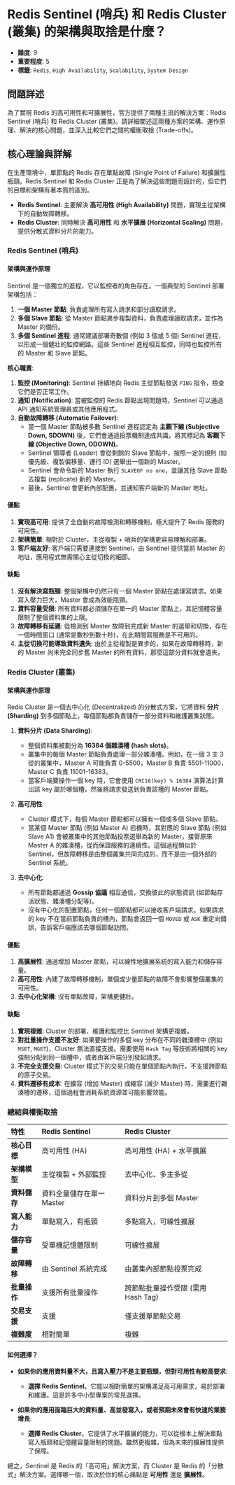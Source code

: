 # Redis Sentinel (哨兵) 和 Redis Cluster (叢集) 的架構與取捨是什麼？

- **難度**: 9
- **重要程度**: 5
- **標籤**: `Redis`, `High Availability`, `Scalability`, `System Design`

## 問題詳述

為了實現 Redis 的高可用性和可擴展性，官方提供了兩種主流的解決方案：Redis Sentinel (哨兵) 和 Redis Cluster (叢集)。請詳細闡述這兩種方案的架構、運作原理、解決的核心問題，並深入比較它們之間的權衡取捨 (Trade-offs)。

## 核心理論與詳解

在生產環境中，單節點的 Redis 存在單點故障 (Single Point of Failure) 和擴展性瓶頸。Redis Sentinel 和 Redis Cluster 正是為了解決這些問題而設計的，但它們的目標和架構有著本質的區別。

- **Redis Sentinel**: 主要解決 **高可用性 (High Availability)** 問題，實現主從架構下的自動故障轉移。
- **Redis Cluster**: 同時解決 **高可用性** 和 **水平擴展 (Horizontal Scaling)** 問題，提供分散式資料分片的能力。

### Redis Sentinel (哨兵)

#### 架構與運作原理

Sentinel 是一個獨立的進程，它以監控者的角色存在。一個典型的 Sentinel 部署架構包括：

1.  **一個 Master 節點**: 負責處理所有寫入請求和部分讀取請求。
2.  **多個 Slave 節點**: 從 Master 節點異步複製資料，負責處理讀取請求，並作為 Master 的備份。
3.  **多個 Sentinel 進程**: 通常建議部署奇數個 (例如 3 個或 5 個) Sentinel 進程，以形成一個健壯的監控網路。這些 Sentinel 進程相互監控，同時也監控所有的 Master 和 Slave 節點。

**核心職責**:

1.  **監控 (Monitoring)**: Sentinel 持續地向 Redis 主從節點發送 `PING` 指令，檢查它們是否正常工作。
2.  **通知 (Notification)**: 當被監控的 Redis 節點出現問題時，Sentinel 可以通過 API 通知系統管理員或其他應用程式。
3.  **自動故障轉移 (Automatic Failover)**:
    *   當一個 Master 節點被多數 Sentinel 進程認定為 **主觀下線 (Subjective Down, SDOWN)** 後，它們會通過投票機制達成共識，將其標記為 **客觀下線 (Objective Down, ODOWN)**。
    *   Sentinel 領導者 (Leader) 會從剩餘的 Slave 節點中，按照一定的規則 (如優先級、複製偏移量、運行 ID) 選舉出一個新的 Master。
    *   Sentinel 會命令新的 Master 執行 `SLAVEOF no one`，並讓其他 Slave 節點去複製 (replicate) 新的 Master。
    *   最後，Sentinel 會更新內部配置，並通知客戶端新的 Master 地址。

#### 優點

1.  **實現高可用**: 提供了全自動的故障檢測和轉移機制，極大提升了 Redis 服務的可用性。
2.  **架構簡單**: 相對於 Cluster，主從複製 + 哨兵的架構更容易理解和部署。
3.  **客戶端友好**: 客戶端只需要連接到 Sentinel，由 Sentinel 提供當前 Master 的地址，應用程式無需關心主從切換的細節。

#### 缺點

1.  **沒有解決寫瓶頸**: 整個架構中仍然只有一個 Master 節點在處理寫請求。如果寫入壓力巨大，Master 會成為效能瓶頸。
2.  **資料容量受限**: 所有資料都必須儲存在單一的 Master 節點上，其記憶體容量限制了整個資料集的上限。
3.  **故障轉移有延遲**: 從檢測到 Master 故障到完成新 Master 的選舉和切換，存在一個時間窗口 (通常是數秒到數十秒)，在此期間寫服務是不可用的。
4.  **主從切換可能導致資料遺失**: 由於主從複製是異步的，如果在故障轉移時，新的 Master 尚未完全同步舊 Master 的所有資料，那麼這部分資料就會遺失。

### Redis Cluster (叢集)

#### 架構與運作原理

Redis Cluster 是一個去中心化 (Decentralized) 的分散式方案，它將資料 **分片 (Sharding)** 到多個節點上，每個節點都負責儲存一部分資料和維護叢集狀態。

1.  **資料分片 (Data Sharding)**:
    *   整個資料集被劃分為 **16384 個雜湊槽 (hash slots)**。
    *   叢集中的每個 Master 節點負責處理一部分雜湊槽。例如，在一個 3 主 3 從的叢集中，Master A 可能負責 0-5500，Master B 負責 5501-11000，Master C 負責 11001-16383。
    *   當客戶端要操作一個 key 時，它會使用 `CRC16(key) % 16384` 演算法計算出該 key 屬於哪個槽，然後將請求發送到負責該槽的 Master 節點。

2.  **高可用性**:
    *   Cluster 模式下，每個 Master 節點都可以擁有一個或多個 Slave 節點。
    *   當某個 Master 節點 (例如 Master A) 宕機時，其對應的 Slave 節點 (例如 Slave A1) 會被叢集中的其他節點投票選舉為新的 Master，接管原來 Master A 的雜湊槽，從而保證服務的連續性。這個過程類似於 Sentinel，但故障轉移是由整個叢集共同完成的，而不是由一個外部的 Sentinel 系統。

3.  **去中心化**:
    *   所有節點都通過 **Gossip 協議** 相互通信，交換彼此的狀態資訊 (如節點存活狀態、雜湊槽分配等)。
    *   沒有中心化的配置節點，任何一個節點都可以接收客戶端請求。如果請求的 key 不在當前節點負責的槽內，節點會返回一個 `MOVED` 或 `ASK` 重定向錯誤，告訴客戶端應該去哪個節點訪問。

#### 優點

1.  **高擴展性**: 通過增加 Master 節點，可以線性地擴展系統的寫入能力和儲存容量。
2.  **高可用性**: 內建了故障轉移機制，單個或少量節點的故障不會影響整個叢集的可用性。
3.  **去中心化架構**: 沒有單點故障，架構更健壯。

#### 缺點

1.  **實現複雜**: Cluster 的部署、維護和監控比 Sentinel 架構更複雜。
2.  **對批量操作支援不友好**: 如果要操作的多個 key 分布在不同的雜湊槽中 (例如 `MSET`, `MGET`)，Cluster 無法直接支援。需要使用 `Hash Tag` 等技術將相關的 key 強制分配到同一個槽中，或者由客戶端分別發起請求。
3.  **不完全支援交易**: Cluster 模式下的交易只能在單個節點內執行，不支援跨節點的原子交易。
4.  **資料遷移有成本**: 在擴容 (增加 Master) 或縮容 (減少 Master) 時，需要進行雜湊槽的遷移，這個過程會消耗系統資源並可能影響效能。

### 總結與權衡取捨

| 特性 | Redis Sentinel | Redis Cluster |
| :--- | :--- | :--- |
| **核心目標** | 高可用性 (HA) | 高可用性 (HA) + 水平擴展 |
| **架構模型** | 主從複製 + 外部監控 | 去中心化、多主多從 |
| **資料儲存** | 資料全量儲存在單一 Master | 資料分片到多個 Master |
| **寫入能力** | 單點寫入，有瓶頸 | 多點寫入，可線性擴展 |
| **儲存容量** | 受單機記憶體限制 | 可線性擴展 |
| **故障轉移** | 由 Sentinel 系統完成 | 由叢集內部節點投票完成 |
| **批量操作** | 支援所有批量操作 | 跨節點批量操作受限 (需用 Hash Tag) |
| **交易支援** | 支援 | 僅支援單節點交易 |
| **複雜度** | 相對簡單 | 複雜 |

#### 如何選擇？

- **如果你的應用資料量不大，且寫入壓力不是主要瓶頸，但對可用性有較高要求**:
  - **選擇 Redis Sentinel**。它能以相對簡單的架構滿足高可用需求，易於部署和維護。這是許多中小型專案的常見選擇。

- **如果你的應用面臨巨大的資料量、高並發寫入，或者預期未來會有快速的業務增長**:
  - **選擇 Redis Cluster**。它提供了水平擴展的能力，可以從根本上解決單點寫入瓶頸和記憶體容量限制的問題。雖然更複雜，但為未來的擴展性提供了保障。

總之，Sentinel 是 Redis 的「高可用」解決方案，而 Cluster 是 Redis 的「分散式」解決方案。選擇哪一個，取決於你的核心痛點是 **可用性** 還是 **擴展性**。
